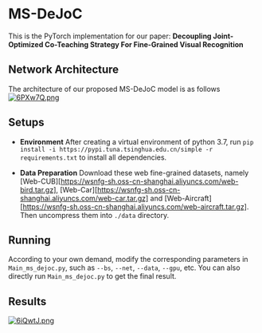 # MS-DeJoC
This is the PyTorch implementation for our paper: **Decoupling Joint-Optimized Co-Teaching Strategy For Fine-Grained Visual Recognition**

## Network Architecture
The architecture of our proposed MS-DeJoC model is as follows
[![6PXw7Q.png](https://s3.ax1x.com/2021/03/01/6PXw7Q.png)](https://imgtu.com/i/6PXw7Q)
## Setups
 - **Environment**
After creating a virtual environment of python 3.7, run `pip install -i https://pypi.tuna.tsinghua.edu.cn/simple -r requirements.txt` to install all dependencies.

 - **Data Preparation**
Download these web fine-grained datasets, namely [Web-CUB][https://wsnfg-sh.oss-cn-shanghai.aliyuncs.com/web-bird.tar.gz], [Web-Car][https://wsnfg-sh.oss-cn-shanghai.aliyuncs.com/web-car.tar.gz] and [Web-Aircraft][https://wsnfg-sh.oss-cn-shanghai.aliyuncs.com/web-aircraft.tar.gz]. Then uncompress them into `./data` directory.

## Running
According to your own demand, modify the corresponding parameters in `Main_ms_dejoc.py`, such as `--bs`, `--net`, `--data`, `--gpu`, etc. You can also directly run `Main_ms_dejoc.py` to get the final result.

## Results
[![6iQwtJ.png](https://s3.ax1x.com/2021/03/01/6iQwtJ.png)](https://imgtu.com/i/6iQwtJ)
